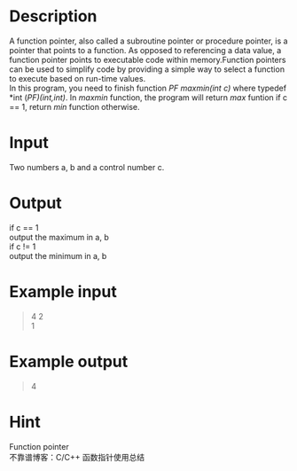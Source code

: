 # Description
A function pointer, also called a subroutine pointer or procedure pointer, is a pointer that points to a function. As opposed to referencing a data value, a function pointer points to executable code within memory.Function pointers can be used to simplify code by providing a simple way to select a function to execute based on run-time values.  
In this program, you need to finish function *PF maxmin(int c)* where typedef *int (*PF)(int,int)*. In *maxmin* function, the program will return *max* funtion if c == 1, return *min* function otherwise.  
# Input
Two numbers a, b and a control number c.  
# Output
if c == 1  
output the maximum in a, b  
if c != 1  
output the minimum in a, b  
# Example input
>4 2  
1  
# Example output
>4  
# Hint
Function pointer  
不靠谱博客：C/C++ 函数指针使用总结  
